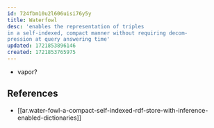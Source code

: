 ```yaml
---
id: 724fbm10u2l606uisi76y5y
title: Waterfowl
desc: 'enables the representation of triples
in a self-indexed, compact manner without requiring decom-
pression at query answering time'
updated: 1721853896146
created: 1721853765975
---
```


- vapor?

## References

- [[ar.water-fowl-a-compact-self-indexed-rdf-store-with-inference-enabled-dictionaries]]